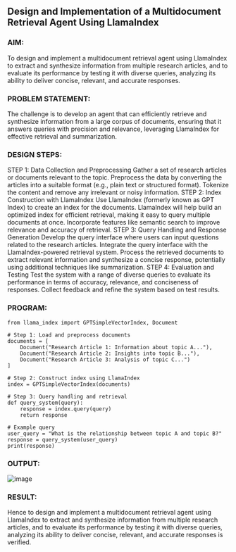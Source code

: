 ## Design and Implementation of a Multidocument Retrieval Agent Using LlamaIndex

### AIM:
To design and implement a multidocument retrieval agent using LlamaIndex to extract and synthesize information from multiple research articles, and to evaluate its performance by testing it with diverse queries, analyzing its ability to deliver concise, relevant, and accurate responses.

### PROBLEM STATEMENT:
The challenge is to develop an agent that can efficiently retrieve and synthesize information from a large corpus of documents, ensuring that it answers queries with precision and relevance, leveraging LlamaIndex for effective retrieval and summarization.



### DESIGN STEPS:

STEP 1: Data Collection and Preprocessing
Gather a set of research articles or documents relevant to the topic.
Preprocess the data by converting the articles into a suitable format (e.g., plain text or structured format).
Tokenize the content and remove any irrelevant or noisy information.
STEP 2: Index Construction with LlamaIndex
Use LlamaIndex (formerly known as GPT Index) to create an index for the documents.
LlamaIndex will help build an optimized index for efficient retrieval, making it easy to query multiple documents at once.
Incorporate features like semantic search to improve relevance and accuracy of retrieval.
STEP 3: Query Handling and Response Generation
Develop the query interface where users can input questions related to the research articles.
Integrate the query interface with the LlamaIndex-powered retrieval system.
Process the retrieved documents to extract relevant information and synthesize a concise response, potentially using additional techniques like summarization.
STEP 4: Evaluation and Testing
Test the system with a range of diverse queries to evaluate its performance in terms of accuracy, relevance, and conciseness of responses.
Collect feedback and refine the system based on test results.
### PROGRAM:
```
from llama_index import GPTSimpleVectorIndex, Document

# Step 1: Load and preprocess documents
documents = [
    Document("Research Article 1: Information about topic A..."),
    Document("Research Article 2: Insights into topic B..."),
    Document("Research Article 3: Analysis of topic C...")
]

# Step 2: Construct index using LlamaIndex
index = GPTSimpleVectorIndex(documents)

# Step 3: Query handling and retrieval
def query_system(query):
    response = index.query(query)
    return response

# Example query
user_query = "What is the relationship between topic A and topic B?"
response = query_system(user_query)
print(response)
```

### OUTPUT:
![image](https://github.com/user-attachments/assets/a5f80786-ccd5-4478-a06e-1f5ba5e155ed)

### RESULT:
Hence to design and implement a multidocument retrieval agent using LlamaIndex to extract and synthesize information from multiple research articles, and to evaluate its performance by testing it with diverse queries, analyzing its ability to deliver concise, relevant, and accurate responses is verified.
